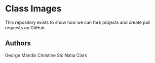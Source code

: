 # Class Images

This repository exists to show how we can fork projects and create pull requests on GitHub.

## Authors
George Mandis
Christine Slo
Natia Clark
